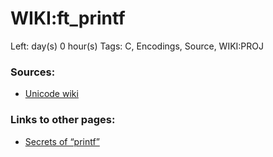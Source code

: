 # WIKI:ft_printf

Left:  day(s) 0 hour(s) 
Tags: C, Encodings, Source, WIKI:PROJ

### Sources:

- [Unicode wiki](Unicode%20wi%20cb506.md)

### Links to other pages:

- [Secrets of “printf”](Secrets%20of%20f408f.md)